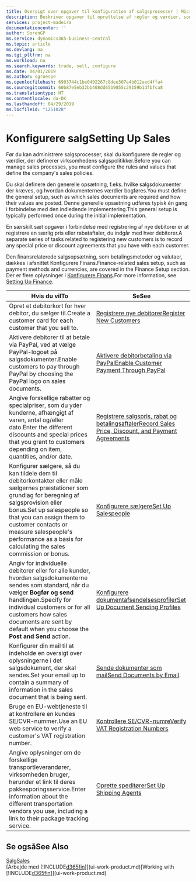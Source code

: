 ```yaml
---
title: Oversigt over opgaver til konfiguration af salgsprocesser | Microsoft Docs
description: Beskriver opgaver til oprettelse af regler og værdier, som du kan bruge til at definere virksomhedens salgspolitikker og -processer.
services: project-madeira
documentationcenter: ''
author: SorenGP
ms.service: dynamics365-business-central
ms.topic: article
ms.devlang: na
ms.tgt_pltfrm: na
ms.workload: na
ms.search.keywords: trade, sell, configure
ms.date: 04/01/2019
ms.author: sgroespe
ms.openlocfilehash: 6903744c1be0492267c8dee307e4b012aed4ffa4
ms.sourcegitcommit: 60b87e5eb32bb408dd65b9855c29159b1dfbfca8
ms.translationtype: HT
ms.contentlocale: da-DK
ms.lasthandoff: 04/29/2019
ms.locfileid: "1251028"
---
```

# <a name="setting-up-sales"></a><span data-ttu-id="cef7a-103">Konfigurere salg</span><span class="sxs-lookup"><span data-stu-id="cef7a-103">Setting Up Sales</span></span>
<span data-ttu-id="cef7a-104">Før du kan administrere salgsprocesser, skal du konfigurere de regler og værdier, der definerer virksomhedens salgspolitikker.</span><span class="sxs-lookup"><span data-stu-id="cef7a-104">Before you can manage sales processes, you must configure the rules and values that define the company's sales policies.</span></span>

<span data-ttu-id="cef7a-105">Du skal definere den generelle opsætning, f.eks. hvilke salgsdokumenter der kræves, og hvordan dokumenternes værdier bogføres.</span><span class="sxs-lookup"><span data-stu-id="cef7a-105">You must define the general setup, such as which sales documents are required and how their values are posted.</span></span> <span data-ttu-id="cef7a-106">Denne generelle opsætning udføres typisk én gang i forbindelse med den indledende implementering.</span><span class="sxs-lookup"><span data-stu-id="cef7a-106">This general setup is typically performed once during the initial implementation.</span></span>

<span data-ttu-id="cef7a-107">En særskilt sæt opgaver i forbindelse med registrering af nye debitorer er at registrere en særlig pris eller rabataftaler, du indgår med hver debitorer.</span><span class="sxs-lookup"><span data-stu-id="cef7a-107">A separate series of tasks related to registering new customers is to record any special price or discount agreements that you have with each customer.</span></span>

<span data-ttu-id="cef7a-108">Den finansrelaterede salgsopsætning, som betalingsmetoder og valutaer, dækkes i afsnittet Konfigurere Finans.</span><span class="sxs-lookup"><span data-stu-id="cef7a-108">Finance-related sales setup, such as payment methods and currencies, are covered in the Finance Setup section.</span></span> <span data-ttu-id="cef7a-109">Der er flere oplysninger i [Konfigurere Finans](finance-setup-finance.md).</span><span class="sxs-lookup"><span data-stu-id="cef7a-109">For more information, see [Setting Up Finance](finance-setup-finance.md).</span></span>

| <span data-ttu-id="cef7a-110">Hvis du vil</span><span class="sxs-lookup"><span data-stu-id="cef7a-110">To</span></span> | <span data-ttu-id="cef7a-111">Se</span><span class="sxs-lookup"><span data-stu-id="cef7a-111">See</span></span> |
| --- | --- |
| <span data-ttu-id="cef7a-112">Opret et debitorkort for hver debitor, du sælger til.</span><span class="sxs-lookup"><span data-stu-id="cef7a-112">Create a customer card for each customer that you sell to.</span></span> |[<span data-ttu-id="cef7a-113">Registrere nye debitorer</span><span class="sxs-lookup"><span data-stu-id="cef7a-113">Register New Customers</span></span>](sales-how-register-new-customers.md) |
| <span data-ttu-id="cef7a-114">Aktivere debitorer til at betale via PayPal, ved at vælge PayPal-logoet på salgsdokumenter.</span><span class="sxs-lookup"><span data-stu-id="cef7a-114">Enable customers to pay through PayPal by choosing the PayPal logo on sales documents.</span></span> |[<span data-ttu-id="cef7a-115">Aktivere debitorbetaling via PayPal</span><span class="sxs-lookup"><span data-stu-id="cef7a-115">Enable Customer Payment Through PayPal</span></span>](sales-how-enable-payment-service-extensions.md) |
| <span data-ttu-id="cef7a-116">Angive forskellige rabatter og specialpriser, som du yder kunderne, afhængigt af varen, antal og/eller dato.</span><span class="sxs-lookup"><span data-stu-id="cef7a-116">Enter the different discounts and special prices that you grant to customers depending on item, quantities, and/or date.</span></span> |[<span data-ttu-id="cef7a-117">Registrere salgspris, rabat og betalingsaftaler</span><span class="sxs-lookup"><span data-stu-id="cef7a-117">Record Sales Price, Discount, and Payment Agreements</span></span>](sales-how-record-sales-price-discount-payment-agreements.md) |
| <span data-ttu-id="cef7a-118">Konfigurer sælgere, så du kan tildele dem til debitorkontakter eller måle sælgernes præstationer som grundlag for beregning af salgsprovision eller bonus.</span><span class="sxs-lookup"><span data-stu-id="cef7a-118">Set up salespeople so that you can assign them to customer contacts or measure salespeople's performance as a basis for calculating the sales commission or bonus.</span></span> |[<span data-ttu-id="cef7a-119">Konfigurere sælgere</span><span class="sxs-lookup"><span data-stu-id="cef7a-119">Set Up Salespeople</span></span>](sales-how-setup-salespeople.md) |
| <span data-ttu-id="cef7a-120">Angiv for individuelle debitorer eller for alle kunder, hvordan salgsdokumenterne sendes som standard, når du vælger **Bogfør og send** handlingen.</span><span class="sxs-lookup"><span data-stu-id="cef7a-120">Specify for individual customers or for all customers how sales documents are sent by default when you choose the **Post and Send** action.</span></span> |[<span data-ttu-id="cef7a-121">Konfigurere dokumentafsendelsesprofiler</span><span class="sxs-lookup"><span data-stu-id="cef7a-121">Set Up Document Sending Profiles</span></span>](sales-how-setup-document-send-profiles.md) |
| <span data-ttu-id="cef7a-122">Konfigurer din mail til at indeholde en oversigt over oplysningerne i det salgsdokument, der skal sendes.</span><span class="sxs-lookup"><span data-stu-id="cef7a-122">Set your email up to contain a summary of information in the sales document that is being sent.</span></span> |<span data-ttu-id="cef7a-123">[Sende dokumenter som mail](ui-how-send-documents-email.md)</span><span class="sxs-lookup"><span data-stu-id="cef7a-123">[Send Documents by Email](ui-how-send-documents-email.md).</span></span> |
|<span data-ttu-id="cef7a-124">Bruge en EU-webtjeneste til at kontrollere en kundes SE/CVR-nummer.</span><span class="sxs-lookup"><span data-stu-id="cef7a-124">Use an EU web service to verify a customer's VAT registration number.</span></span>|[<span data-ttu-id="cef7a-125">Kontrollere SE/CVR-numre</span><span class="sxs-lookup"><span data-stu-id="cef7a-125">Verify VAT Registration Numbers</span></span>](finance-setup-vat.md)|
|<span data-ttu-id="cef7a-126">Angive oplysninger om de forskellige transportleverandører, virksomheden bruger, herunder et link til deres pakkesporingsservice.</span><span class="sxs-lookup"><span data-stu-id="cef7a-126">Enter information about the different transportation vendors you use, including a link to their package tracking service.</span></span>|[<span data-ttu-id="cef7a-127">Oprette speditører</span><span class="sxs-lookup"><span data-stu-id="cef7a-127">Set Up Shipping Agents</span></span>](sales-how-to-set-up-shipping-agents.md)|

## <a name="see-also"></a><span data-ttu-id="cef7a-128">Se også</span><span class="sxs-lookup"><span data-stu-id="cef7a-128">See Also</span></span>
[<span data-ttu-id="cef7a-129">Salg</span><span class="sxs-lookup"><span data-stu-id="cef7a-129">Sales</span></span>](sales-manage-sales.md)  
<span data-ttu-id="cef7a-130">[Arbejde med [!INCLUDE[d365fin](includes/d365fin_md.md)]](ui-work-product.md)</span><span class="sxs-lookup"><span data-stu-id="cef7a-130">[Working with [!INCLUDE[d365fin](includes/d365fin_md.md)]](ui-work-product.md)</span></span>

